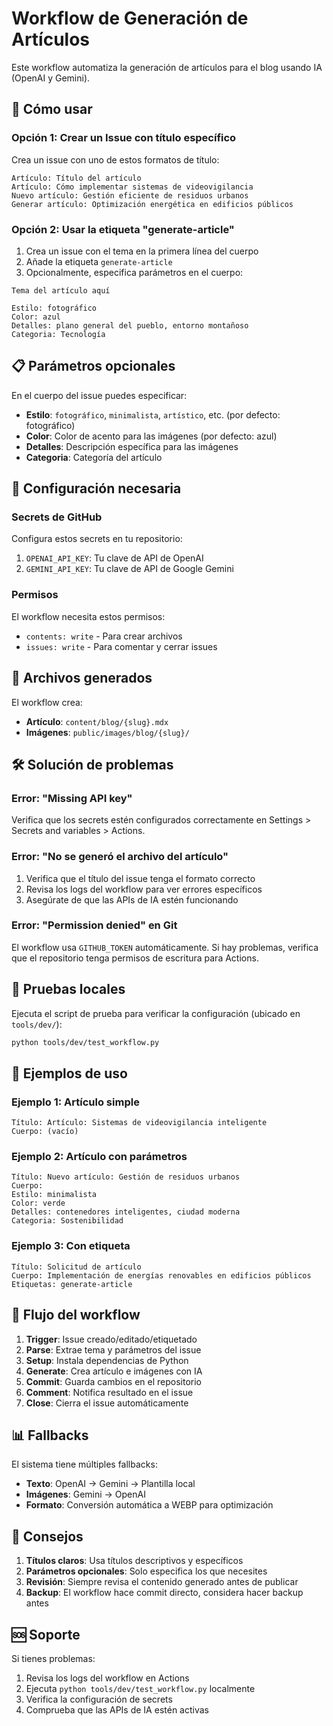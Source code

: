 # Workflow de Generación de Artículos

Este workflow automatiza la generación de artículos para el blog usando IA (OpenAI y Gemini).

## 🚀 Cómo usar

### Opción 1: Crear un Issue con título específico

Crea un issue con uno de estos formatos de título:

```
Artículo: Título del artículo
Artículo: Cómo implementar sistemas de videovigilancia
Nuevo artículo: Gestión eficiente de residuos urbanos
Generar artículo: Optimización energética en edificios públicos
```

### Opción 2: Usar la etiqueta "generate-article"

1. Crea un issue con el tema en la primera línea del cuerpo
2. Añade la etiqueta `generate-article`
3. Opcionalmente, especifica parámetros en el cuerpo:

```
Tema del artículo aquí

Estilo: fotográfico
Color: azul
Detalles: plano general del pueblo, entorno montañoso
Categoria: Tecnología
```

## 📋 Parámetros opcionales

En el cuerpo del issue puedes especificar:

- **Estilo**: `fotográfico`, `minimalista`, `artístico`, etc. (por defecto: fotográfico)
- **Color**: Color de acento para las imágenes (por defecto: azul)
- **Detalles**: Descripción específica para las imágenes
- **Categoria**: Categoría del artículo

## 🔧 Configuración necesaria

### Secrets de GitHub

Configura estos secrets en tu repositorio:

1. `OPENAI_API_KEY`: Tu clave de API de OpenAI
2. `GEMINI_API_KEY`: Tu clave de API de Google Gemini

### Permisos

El workflow necesita estos permisos:
- `contents: write` - Para crear archivos
- `issues: write` - Para comentar y cerrar issues

## 📁 Archivos generados

El workflow crea:

- **Artículo**: `content/blog/{slug}.mdx`
- **Imágenes**: `public/images/blog/{slug}/`

## 🛠️ Solución de problemas

### Error: "Missing API key"

Verifica que los secrets estén configurados correctamente en Settings > Secrets and variables > Actions.

### Error: "No se generó el archivo del artículo"

1. Verifica que el título del issue tenga el formato correcto
2. Revisa los logs del workflow para ver errores específicos
3. Asegúrate de que las APIs de IA estén funcionando

### Error: "Permission denied" en Git

El workflow usa `GITHUB_TOKEN` automáticamente. Si hay problemas, verifica que el repositorio tenga permisos de escritura para Actions.

## 🧪 Pruebas locales

Ejecuta el script de prueba para verificar la configuración (ubicado en `tools/dev/`):

```bash
python tools/dev/test_workflow.py
```

## 📝 Ejemplos de uso

### Ejemplo 1: Artículo simple
```
Título: Artículo: Sistemas de videovigilancia inteligente
Cuerpo: (vacío)
```

### Ejemplo 2: Artículo con parámetros
```
Título: Nuevo artículo: Gestión de residuos urbanos
Cuerpo: 
Estilo: minimalista
Color: verde
Detalles: contenedores inteligentes, ciudad moderna
Categoria: Sostenibilidad
```

### Ejemplo 3: Con etiqueta
```
Título: Solicitud de artículo
Cuerpo: Implementación de energías renovables en edificios públicos
Etiquetas: generate-article
```

## 🔄 Flujo del workflow

1. **Trigger**: Issue creado/editado/etiquetado
2. **Parse**: Extrae tema y parámetros del issue
3. **Setup**: Instala dependencias de Python
4. **Generate**: Crea artículo e imágenes con IA
5. **Commit**: Guarda cambios en el repositorio
6. **Comment**: Notifica resultado en el issue
7. **Close**: Cierra el issue automáticamente

## 📊 Fallbacks

El sistema tiene múltiples fallbacks:

- **Texto**: OpenAI → Gemini → Plantilla local
- **Imágenes**: Gemini → OpenAI
- **Formato**: Conversión automática a WEBP para optimización

## 🎯 Consejos

1. **Títulos claros**: Usa títulos descriptivos y específicos
2. **Parámetros opcionales**: Solo especifica los que necesites
3. **Revisión**: Siempre revisa el contenido generado antes de publicar
4. **Backup**: El workflow hace commit directo, considera hacer backup antes

## 🆘 Soporte

Si tienes problemas:

1. Revisa los logs del workflow en Actions
2. Ejecuta `python tools/dev/test_workflow.py` localmente
3. Verifica la configuración de secrets
4. Comprueba que las APIs de IA estén activas
